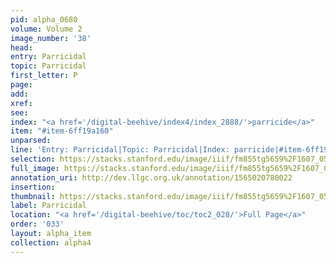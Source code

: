 ```yaml
---
pid: alpha_0680
volume: Volume 2
image_number: '38'
head: 
entry: Parricidal
topic: Parricidal
first_letter: P
page: 
add: 
xref: 
see: 
index: "<a href='/digital-beehive/index4/index_2888/'>parricide</a>"
item: "#item-6ff19a160"
unparsed: 
line: 'Entry: Parricidal|Topic: Parricidal|Index: parricide|#item-6ff19a160'
selection: https://stacks.stanford.edu/image/iiif/fm855tg5659%2F1607_0505/777,4297,1973,137/full/0/default.jpg
full_image: https://stacks.stanford.edu/image/iiif/fm855tg5659%2F1607_0505/full/full/0/default.jpg
annotation_uri: http://dev.llgc.org.uk/annotation/1565020780022
insertion: 
thumbnail: https://stacks.stanford.edu/image/iiif/fm855tg5659%2F1607_0505/777,4297,600,180/250,/0/default.jpg
label: Parricidal
location: "<a href='/digital-beehive/toc/toc2_028/'>Full Page</a>"
order: '033'
layout: alpha_item
collection: alpha4
---
```

